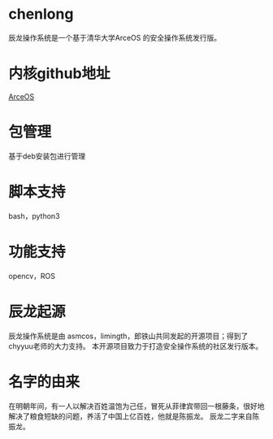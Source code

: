 # chenlong
辰龙操作系统是一个基于清华大学ArceOS 的安全操作系统发行版。 

# 内核github地址
[ArceOS](https://github.com/rcore-os/arceos)

# 包管理
基于deb安装包进行管理

# 脚本支持
bash，python3

# 功能支持
opencv，ROS

# 辰龙起源
辰龙操作系统是由 asmcos，limingth，郎铁山共同发起的开源项目；得到了chyyuu老师的大力支持。
本开源项目致力于打造安全操作系统的社区发行版本。

# 名字的由来
在明朝年间，有一人以解决百姓温饱为己任，冒死从菲律宾带回一根藤条，很好地解决了粮食短缺的问题，养活了中国上亿百姓，他就是陈振龙。
辰龙二字来自陈振龙。
